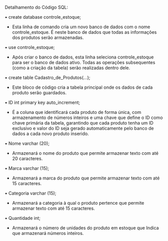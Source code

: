 Detalhamento do Código SQL:

•  create database controle_estoque;

- Esta linha de comando cria um novo banco de dados com o nome controle_estoque. É neste banco de dados que todas as informações dos produtos serão armazenadas.

•  use controle_estoque;

- Após criar o banco de dados, esta linha seleciona controle_estoque para ser o banco de dados ativo. Todas as operações subsequentes (como a criação da tabela) serão realizadas dentro dele.

•  create table Cadastro_de_Produtos(...);

- Este bloco de código cria a tabela principal onde os dados de cada produto serão guardados.

•  ID int primary key auto_increment;

- É a coluna que identificará cada produto de forma única, com armazenamento de números inteiros e uma chave que define o ID como chave primária da tabela, garantindo que cada produto tenha um ID exclusivo e valor do ID seja gerado automaticamente pelo banco de dados a cada novo produto inserido.

•  Nome varchar (20);

- Armazenará o nome do produto que permite armazenar texto com até 20 caracteres.

•  Marca varchar (15);

- Armazenará a marca do produto que permite armazenar texto com até 15 caracteres.

•  Categoria varchar (15);

- Armazenará a categoria à qual o produto pertence que permite armazenar texto com até 15 caracteres.


•  Quantidade int;

- Armazenará o número de unidades do produto em estoque que Indica que armazenará números inteiros.